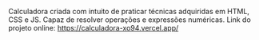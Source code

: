 Calculadora criada com intuito de praticar técnicas adquiridas em HTML, CSS e JS. Capaz de resolver operações e expressões numéricas.
Link do projeto online: https://calculadora-xo94.vercel.app/
